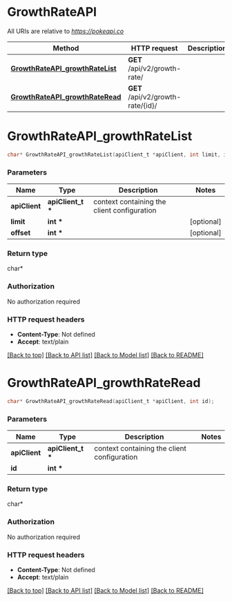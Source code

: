 # GrowthRateAPI

All URIs are relative to *https://pokeapi.co*

Method | HTTP request | Description
------------- | ------------- | -------------
[**GrowthRateAPI_growthRateList**](GrowthRateAPI.md#GrowthRateAPI_growthRateList) | **GET** /api/v2/growth-rate/ | 
[**GrowthRateAPI_growthRateRead**](GrowthRateAPI.md#GrowthRateAPI_growthRateRead) | **GET** /api/v2/growth-rate/{id}/ | 


# **GrowthRateAPI_growthRateList**
```c
char* GrowthRateAPI_growthRateList(apiClient_t *apiClient, int limit, int offset);
```

### Parameters
Name | Type | Description  | Notes
------------- | ------------- | ------------- | -------------
**apiClient** | **apiClient_t \*** | context containing the client configuration |
**limit** | **int \*** |  | [optional] 
**offset** | **int \*** |  | [optional] 

### Return type

char*



### Authorization

No authorization required

### HTTP request headers

 - **Content-Type**: Not defined
 - **Accept**: text/plain

[[Back to top]](#) [[Back to API list]](../README.md#documentation-for-api-endpoints) [[Back to Model list]](../README.md#documentation-for-models) [[Back to README]](../README.md)

# **GrowthRateAPI_growthRateRead**
```c
char* GrowthRateAPI_growthRateRead(apiClient_t *apiClient, int id);
```

### Parameters
Name | Type | Description  | Notes
------------- | ------------- | ------------- | -------------
**apiClient** | **apiClient_t \*** | context containing the client configuration |
**id** | **int \*** |  | 

### Return type

char*



### Authorization

No authorization required

### HTTP request headers

 - **Content-Type**: Not defined
 - **Accept**: text/plain

[[Back to top]](#) [[Back to API list]](../README.md#documentation-for-api-endpoints) [[Back to Model list]](../README.md#documentation-for-models) [[Back to README]](../README.md)

